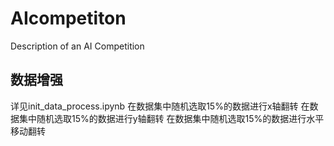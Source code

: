 # AIcompetiton
Description of an AI Competition 
## 数据增强
详见init_data_process.ipynb
在数据集中随机选取15%的数据进行x轴翻转
在数据集中随机选取15%的数据进行y轴翻转
在数据集中随机选取15%的数据进行水平移动翻转
